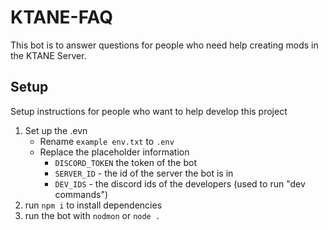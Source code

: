 # KTANE-FAQ
This bot is to answer questions for people who need help creating mods in the KTANE Server. 

## Setup
Setup instructions for people who want to help develop this project

1. Set up the .evn
    - Rename `example env.txt` to `.env`
    - Replace the placeholder information
        - `DISCORD_TOKEN` the token of the bot
        - `SERVER_ID` - the id of the server the bot is in
        - `DEV_IDS` - the discord ids of the developers (used to run "dev commands")
2. run `npm i` to install dependencies
3. run the bot with `nodmon` or `node .`